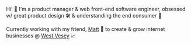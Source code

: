 Hi! 👋 I'm a product manager & web front-end software engineer, obsessed w/ great product design 🛠️ & understanding the end consumer 🧠

Currently working with my friend, [Matt](https://twitter.com/msh_nyc) 🚀 to create & grow internet businesses @ [West Vesey](https://www.westvesey.com/portfolio/) 📈
